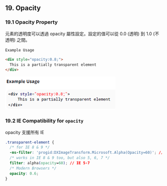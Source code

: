 ## 19. Opacity

### 19.1 Opacity Property

元素的透明度可以透過 opacity 屬性設定。設定的值可以從 0.0 (透明) 到 1.0 (不透明) 之間。

`Example Usage`

```html
<div style="opacity:0.8;">
  This is a partially transparent element
</div>
```

![](images/2019-10-29-22-07-17.png)

### 19.2 IE Compatibility for `opacity`

opacity 支援所有 IE

```css
.transparent-element {
  /* for IE 8 & 9 */
  -ms-filter: 'progid:DXImageTransform.Microsoft.Alpha(Opacity=60)'; // IE8
  /* works in IE 8 & 9 too, but also 5, 6, 7 */
  filter: alpha(opacity=60); // IE 5-7
  /* Modern Browsers */
  opacity: 0.6;
}
```
